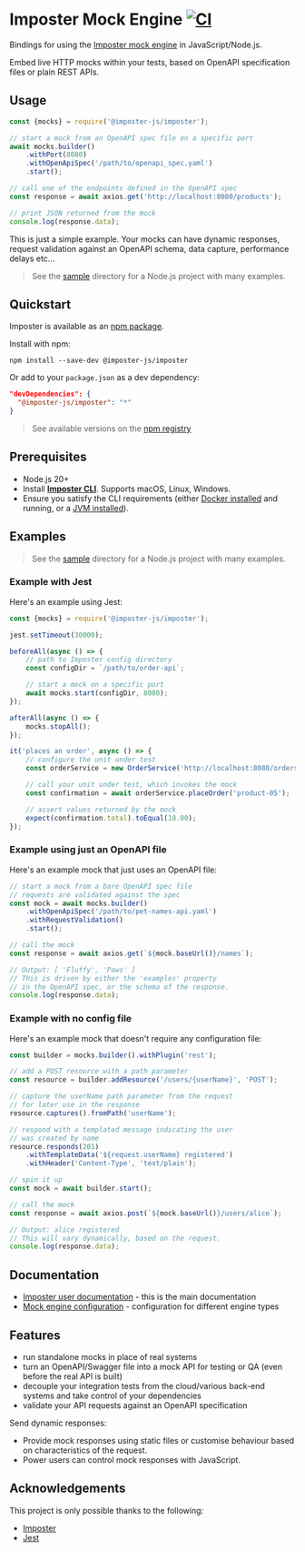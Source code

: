 # Imposter Mock Engine [![CI](https://github.com/imposter-project/imposter-js/actions/workflows/ci.yaml/badge.svg)](https://github.com/imposter-project/imposter-js/actions/workflows/ci.yaml)

Bindings for using the [Imposter mock engine](https://www.imposter.sh) in JavaScript/Node.js.

Embed live HTTP mocks within your tests, based on OpenAPI specification files or plain REST APIs.

## Usage

```js
const {mocks} = require('@imposter-js/imposter');

// start a mock from an OpenAPI spec file on a specific port
await mocks.builder()
    .withPort(8080)
    .withOpenApiSpec('/path/to/openapi_spec.yaml')
    .start();

// call one of the endpoints defined in the OpenAPI spec
const response = await axios.get('http://localhost:8080/products');

// print JSON returned from the mock
console.log(response.data);
```

This is just a simple example. Your mocks can have dynamic responses, request validation against an OpenAPI schema, data capture, performance delays etc...

> See the [sample](https://github.com/imposter-project/imposter-js/tree/main/sample) directory for a Node.js project with many examples.

## Quickstart

Imposter is available as an [npm package](https://www.npmjs.com/package/@imposter-js/imposter).

Install with npm:

    npm install --save-dev @imposter-js/imposter

Or add to your `package.json` as a dev dependency:

```json
"devDependencies": {
  "@imposter-js/imposter": "*"
}
```

> See available versions on the [npm registry](https://www.npmjs.com/package/@imposter-js/imposter?activeTab=versions)

## Prerequisites

- Node.js 20+
- Install **[Imposter CLI](https://github.com/gatehill/imposter-cli/blob/main/docs/install.md)**. Supports macOS, Linux, Windows.
- Ensure you satisfy the CLI requirements (either [Docker installed](https://docs.docker.com/get-docker/) and running, or a [JVM installed](https://github.com/gatehill/imposter-cli/blob/main/docs/jvm_engine.md)).

## Examples

> See the [sample](https://github.com/imposter-project/imposter-js/tree/main/sample) directory for a Node.js project with many examples.

### Example with Jest

Here's an example using Jest:

```js
const {mocks} = require('@imposter-js/imposter');

jest.setTimeout(30000);

beforeAll(async () => {
    // path to Imposter config directory
    const configDir = `/path/to/order-api`;

    // start a mock on a specific port
    await mocks.start(configDir, 8080);
});

afterAll(async () => {
    mocks.stopAll();
});

it('places an order', async () => {
    // configure the unit under test
    const orderService = new OrderService('http://localhost:8080/orders');

    // call your unit under test, which invokes the mock
    const confirmation = await orderService.placeOrder('product-05');

    // assert values returned by the mock
    expect(confirmation.total).toEqual(18.00);
});
```

### Example using just an OpenAPI file

Here's an example mock that just uses an OpenAPI file:

```js
// start a mock from a bare OpenAPI spec file
// requests are validated against the spec
const mock = await mocks.builder()
    .withOpenApiSpec('/path/to/pet-names-api.yaml')
    .withRequestValidation()
    .start();

// call the mock
const response = await axios.get(`${mock.baseUrl()}/names`);

// Output: [ 'Fluffy', 'Paws' ]
// This is driven by either the 'examples' property
// in the OpenAPI spec, or the schema of the response.
console.log(response.data);
```

### Example with no config file

Here's an example mock that doesn't require any configuration file:

```js
const builder = mocks.builder().withPlugin('rest');

// add a POST resource with a path parameter
const resource = builder.addResource('/users/{userName}', 'POST');

// capture the userName path parameter from the request
// for later use in the response
resource.captures().fromPath('userName');

// respond with a templated message indicating the user
// was created by name
resource.responds(201)
    .withTemplateData('${request.userName} registered')
    .withHeader('Content-Type', 'text/plain');

// spin it up
const mock = await builder.start();

// call the mock
const response = await axios.post(`${mock.baseUrl()}/users/alice`);

// Output: alice registered
// This will vary dynamically, based on the request.
console.log(response.data);
```

## Documentation

- [Imposter user documentation](https://docs.imposter.sh) - this is the main documentation
- [Mock engine configuration](https://github.com/imposter-project/imposter-js/blob/main/docs/config.md) - configuration for different engine types

## Features

* run standalone mocks in place of real systems
* turn an OpenAPI/Swagger file into a mock API for testing or QA (even before the real API is built)
* decouple your integration tests from the cloud/various back-end systems and take control of your dependencies
* validate your API requests against an OpenAPI specification

Send dynamic responses:

- Provide mock responses using static files or customise behaviour based on characteristics of the request.
- Power users can control mock responses with JavaScript.

## Acknowledgements

This project is only possible thanks to the following:

- [Imposter](https://www.imposter.sh)
- [Jest](https://jestjs.io/)
